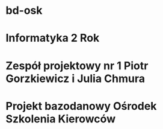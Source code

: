 # bd-osk
# Informatyka 2 Rok 
# Zespół projektowy nr 1 Piotr Gorzkiewicz i Julia Chmura
# Projekt bazodanowy Ośrodek Szkolenia Kierowców
